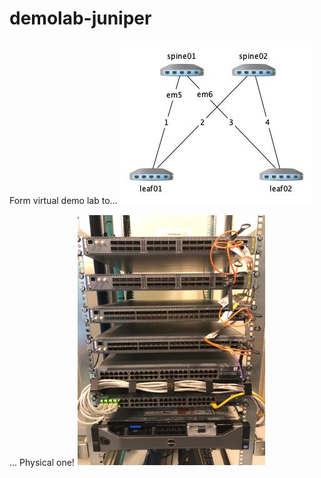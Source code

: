 # demolab-juniper

Form virtual demo lab to...
![Virtual demo lab](Juniper-IP-Fabric.jpg)

... Physical one!
![Physical demo lab](Juniper-demo-lab.jpg)
